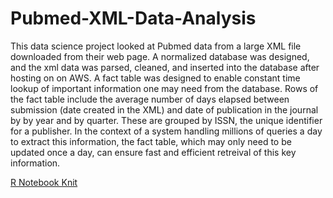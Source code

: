 # Pubmed-XML-Data-Analysis
This data science project looked at Pubmed data from a large XML file downloaded from their web page. A normalized database was designed, and the xml data was parsed, cleaned, and 
inserted into the database after hosting on on AWS. A fact table was designed to enable constant time lookup of important information one may need from the database. Rows of the fact
table include the average number of days elapsed between submission (date created in the XML) and date of publication in the journal by by year and by quarter. These are grouped by ISSN,
the unique identifier for a publisher. In the context of  a system handling millions of queries a day to extract this information, the fact table, which may only need to be updated once 
a day, can ensure fast and efficient retreival of this key information.

[R Notebook Knit](/practicum2.nb.pdf)
